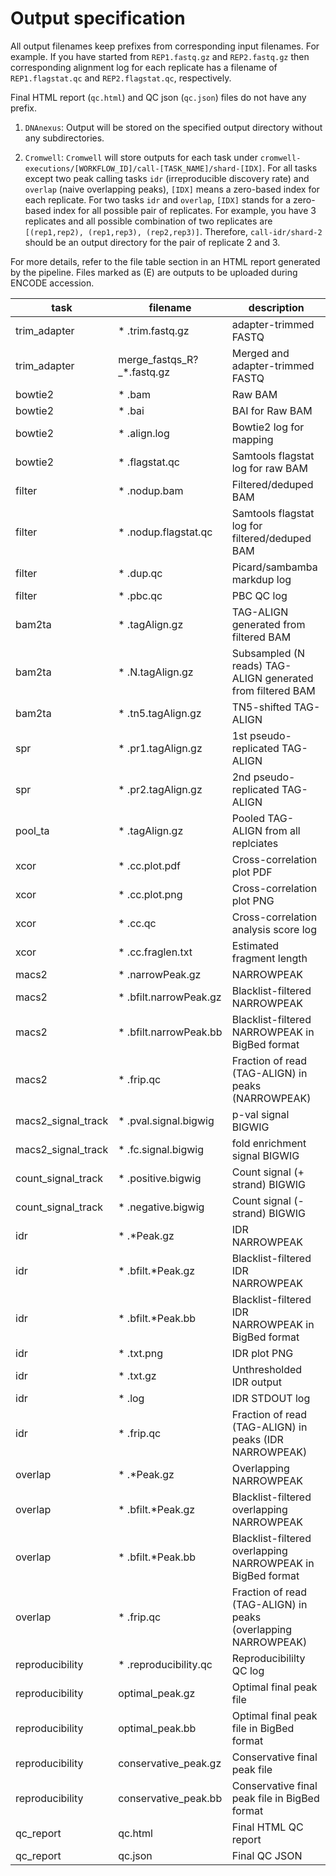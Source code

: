 # Output specification

All output filenames keep prefixes from corresponding input filenames. For example. If you have started from `REP1.fastq.gz` and `REP2.fastq.gz` then corresponding alignment log for each replicate has a filename of `REP1.flagstat.qc` and `REP2.flagstat.qc`, respectively.

Final HTML report (`qc.html`) and QC json (`qc.json`) files do not have any prefix.

1. `DNAnexus`: Output will be stored on the specified output directory without any subdirectories.

2. `Cromwell`: `Cromwell` will store outputs for each task under `cromwell-executions/[WORKFLOW_ID]/call-[TASK_NAME]/shard-[IDX]`. For all tasks except two peak calling tasks `idr` (irreproducible discovery rate) and `overlap` (naive overlapping peaks), `[IDX]` means a zero-based index for each replicate. For two tasks `idr` and `overlap`, `[IDX]` stands for a zero-based index for all possible pair of replicates. For example, you have 3 replicates and all possible combination of two replicates are `[(rep1,rep2), (rep1,rep3), (rep2,rep3)]`. Therefore, `call-idr/shard-2` should be an output directory for the pair of replicate 2 and 3.

For more details, refer to the file table section in an HTML report generated by the pipeline. Files marked as (E) are outputs to be uploaded during ENCODE accession.

|task|filename| description|
|-|-|-|
|trim_adapter| * .trim.fastq.gz| adapter-trimmed FASTQ|
|trim_adapter| merge_fastqs_R?_*.fastq.gz| Merged and adapter-trimmed FASTQ|
|bowtie2| * .bam| Raw BAM|
|bowtie2| * .bai| BAI for Raw BAM|
|bowtie2| * .align.log| Bowtie2 log for mapping|
|bowtie2| * .flagstat.qc| Samtools flagstat log for raw BAM|
|filter| * .nodup.bam| Filtered/deduped BAM|
|filter| * .nodup.flagstat.qc| Samtools flagstat log for filtered/deduped BAM|
|filter| * .dup.qc| Picard/sambamba markdup log|
|filter| * .pbc.qc| PBC QC log|
|bam2ta| * .tagAlign.gz| TAG-ALIGN generated from filtered BAM|
|bam2ta| * .N.tagAlign.gz| Subsampled (N reads) TAG-ALIGN generated from filtered BAM|
|bam2ta| * .tn5.tagAlign.gz| TN5-shifted TAG-ALIGN|
|spr| * .pr1.tagAlign.gz| 1st pseudo-replicated TAG-ALIGN|
|spr| * .pr2.tagAlign.gz| 2nd pseudo-replicated TAG-ALIGN|
|pool_ta| * .tagAlign.gz| Pooled TAG-ALIGN from all replciates|
|xcor| * .cc.plot.pdf| Cross-correlation plot PDF|
|xcor| * .cc.plot.png| Cross-correlation plot PNG|
|xcor| * .cc.qc| Cross-correlation analysis score log|
|xcor| * .cc.fraglen.txt| Estimated fragment length|
|macs2| * .narrowPeak.gz| NARROWPEAK|
|macs2| * .bfilt.narrowPeak.gz| Blacklist-filtered NARROWPEAK|
|macs2| * .bfilt.narrowPeak.bb| Blacklist-filtered NARROWPEAK in BigBed format|
|macs2| * .frip.qc| Fraction of read (TAG-ALIGN) in peaks (NARROWPEAK)|
|macs2_signal_track| * .pval.signal.bigwig| p-val signal BIGWIG|
|macs2_signal_track| * .fc.signal.bigwig| fold enrichment signal BIGWIG|
|count_signal_track| * .positive.bigwig| Count signal (+ strand) BIGWIG|
|count_signal_track| * .negative.bigwig| Count signal (- strand) BIGWIG|
|idr| * .*Peak.gz| IDR NARROWPEAK|
|idr| * .bfilt.*Peak.gz| Blacklist-filtered IDR NARROWPEAK|
|idr| * .bfilt.*Peak.bb| Blacklist-filtered IDR NARROWPEAK in BigBed format|
|idr| * .txt.png| IDR plot PNG|
|idr| * .txt.gz| Unthresholded IDR output|
|idr| * .log| IDR STDOUT log|
|idr| * .frip.qc| Fraction of read (TAG-ALIGN) in peaks (IDR NARROWPEAK)|
|overlap| * .*Peak.gz| Overlapping NARROWPEAK|
|overlap| * .bfilt.*Peak.gz| Blacklist-filtered overlapping NARROWPEAK|
|overlap| * .bfilt.*Peak.bb| Blacklist-filtered overlapping NARROWPEAK in BigBed format|
|overlap| * .frip.qc| Fraction of read (TAG-ALIGN) in peaks (overlapping NARROWPEAK)|
|reproducibility| * .reproducibility.qc| Reproducibililty QC log|
|reproducibility| optimal_peak.gz| Optimal final peak file|
|reproducibility| optimal_peak.bb| Optimal final peak file in BigBed format|
|reproducibility| conservative_peak.gz| Conservative final peak file|
|reproducibility| conservative_peak.bb| Conservative final peak file in BigBed format|
|qc_report| qc.html| Final HTML QC report|
|qc_report| qc.json| Final QC JSON|
